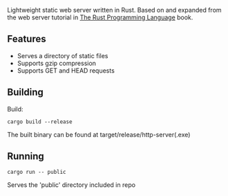 Lightweight static web server written in Rust. Based on and expanded from the web server tutorial in [The Rust Programming Language](https://doc.rust-lang.org/book/ch20-00-final-project-a-web-server.html) book.

## Features

- Serves a directory of static files
- Supports gzip compression
- Supports GET and HEAD requests

## Building

Build:

`cargo build --release`

The built binary can be found at target/release/http-server(.exe)

## Running

`cargo run -- public`

Serves the 'public' directory included in repo
